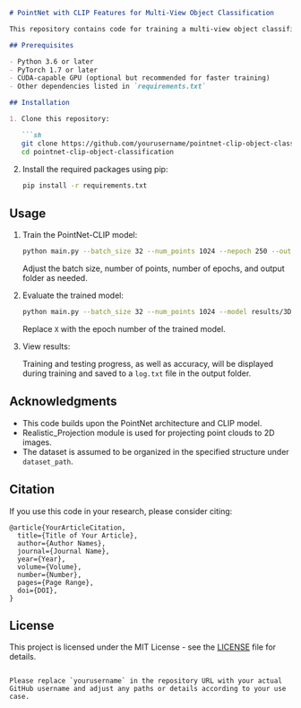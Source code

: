 ```markdown
# PointNet with CLIP Features for Multi-View Object Classification

This repository contains code for training a multi-view object classification model using PointNet with CLIP (Contrastive Language-Image Pretraining) features. The model combines 2D and 3D features to perform classification on 3D point cloud data.

## Prerequisites

- Python 3.6 or later
- PyTorch 1.7 or later
- CUDA-capable GPU (optional but recommended for faster training)
- Other dependencies listed in `requirements.txt`

## Installation

1. Clone this repository:

   ```sh
   git clone https://github.com/yourusername/pointnet-clip-object-classification.git
   cd pointnet-clip-object-classification
   ```

2. Install the required packages using pip:

   ```sh
   pip install -r requirements.txt
   ```

## Usage

1. Train the PointNet-CLIP model:

   ```sh
   python main.py --batch_size 32 --num_points 1024 --nepoch 250 --outf results
   ```

   Adjust the batch size, number of points, number of epochs, and output folder as needed.

2. Evaluate the trained model:

   ```sh
   python main.py --batch_size 32 --num_points 1024 --model results/3D_model_X.pth --outf results --feature_transform
   ```

   Replace `X` with the epoch number of the trained model.

3. View results:

   Training and testing progress, as well as accuracy, will be displayed during training and saved to a `log.txt` file in the output folder.

## Acknowledgments

- This code builds upon the PointNet architecture and CLIP model.
- Realistic_Projection module is used for projecting point clouds to 2D images.
- The dataset is assumed to be organized in the specified structure under `dataset_path`.

## Citation

If you use this code in your research, please consider citing:

```
@article{YourArticleCitation,
  title={Title of Your Article},
  author={Author Names},
  journal={Journal Name},
  year={Year},
  volume={Volume},
  number={Number},
  pages={Page Range},
  doi={DOI},
}
```

## License

This project is licensed under the MIT License - see the [LICENSE](LICENSE) file for details.
```

Please replace `yourusername` in the repository URL with your actual GitHub username and adjust any paths or details according to your use case.
